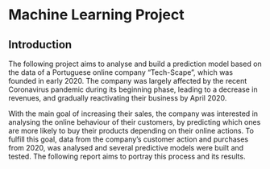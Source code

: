 # Machine Learning Project

## Introduction 

The following project aims to analyse and build a prediction model based on the data of a Portuguese online company “Tech-Scape”, which was founded in early 2020. The company was largely affected by the recent Coronavirus pandemic during its beginning phase, leading to a decrease in revenues, and gradually reactivating their business by April 2020. 

With the main goal of increasing their sales, the company was interested in analysing the online behaviour of their customers, by predicting which ones are more likely to buy their products depending on their online actions. To fulfill this goal, data from the company’s customer action and purchases from 2020, was analysed and several predictive models were built and tested. The following report aims to portray this process and its results.
